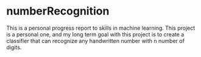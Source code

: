 # numberRecognition
This is a personal progress report to skills in machine learning. This project is a personal one, and my long term goal with this project is to create a classifier that can recognize any handwritten number with n number of digits. 
